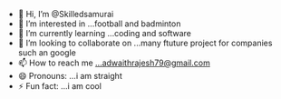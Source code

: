 - 👋 Hi, I’m @Skilledsamurai
- 👀 I’m interested in ...football and badminton
- 🌱 I’m currently learning ...coding and software
- 💞️ I’m looking to collaborate on ...many ftuture project for companies such an google
- 📫 How to reach me ...adwaithrajesh79@gmail.com
- 😄 Pronouns: ...i am straight
- ⚡ Fun fact: ...i am cool

<!---
Skilledsamurai/Skilledsamurai is a ✨ special ✨ repository because its `README.md` (this file) appears on your GitHub profile.
You can click the Preview link to take a look at your changes.
--->
